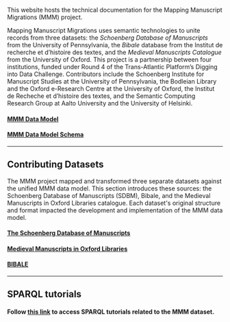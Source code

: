
This website hosts the technical documentation for the Mapping Manuscript Migrations (MMM) project.

Mapping Manuscript Migrations uses semantic technologies to unite records from three datasets: the _Schoenberg Database of Manuscripts_ from the University of Pennsylvania, the _Bibale_ database from the Institut de recherche et d’histoire des textes, and the _Medieval Manuscripts Catalogue_ from the University of Oxford. This project is a partnership between four institutions, funded under Round 4 of the Trans-Atlantic Platform’s Digging into Data Challenge. Contributors include the Schoenberg Institute for Manuscript Studies at the University of Pennsylvania, the Bodleian Library and the Oxford e-Research Centre at the University of Oxford, the Institut de Recheche et d’histoire des textes, and the Semantic Computing Research Group at Aalto University and the University of Helsinki.

#### [MMM Data Model](data_model/mmm.md)
#### [MMM Data Model Schema](data_model/mmm-schema)
------


Contributing Datasets
------

The MMM project mapped and transformed three separate datasets against the unified MMM data model. This section introduces these sources: the Schoenberg Database of Manuscripts (SDBM), Bibale, and the Medieval Manuscripts in Oxford Libraries catalogue. Each dataset's original structure and format impacted the development and implementation of the MMM data model.

#### [The Schoenberg Database of Manuscripts](intro/about_sdbm)

#### [Medieval Manuscripts in Oxford Libraries](intro/about_bod)

#### [BIBALE](intro/about_bibale)
------


SPARQL tutorials
------
#### Follow [this link](sparql/sparql_tutorial.md) to access SPARQL tutorials related to the MMM dataset.
